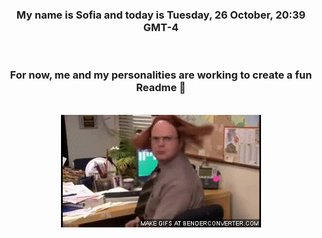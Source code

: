 


<div align="center">
<h3 >My name is Sofia and today is Tuesday, 26 October, 20:39 GMT-4</h3><br>
<h3 >For now, me and my personalities are working to create a fun Readme 👋
</h3><br>
<img src='img/dwight.gif' alt='working...'/>
</div>
